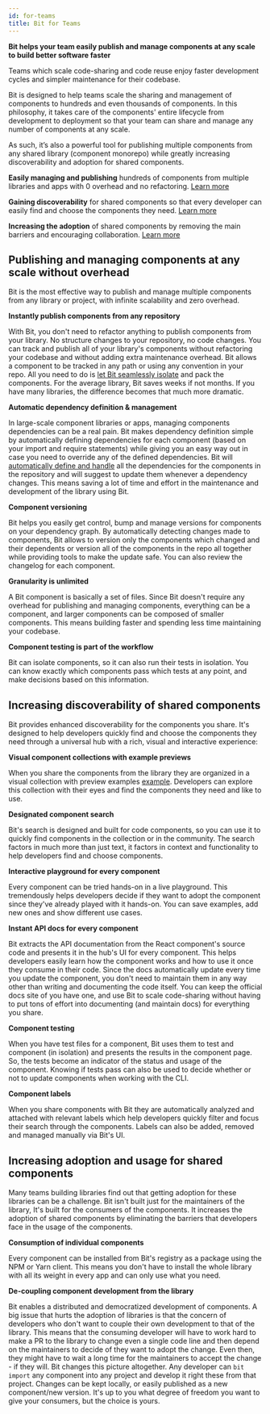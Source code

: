 ```yaml
---
id: for-teams
title: Bit for Teams
---
```


**Bit helps your team easily publish and manage components at any scale to build better software faster**

Teams which scale code-sharing and code reuse enjoy faster development cycles and simpler maintenance for their codebase.

Bit is designed to help teams scale the sharing and management of components to hundreds and even thousands of components. In this philosophy, it takes care of the components' entire lifecycle from development to deployment so that your team can share and manage any number of components at any scale.

As such, it’s also a powerful tool for publishing multiple components from any shared library (component monorepo) while greatly increasing discoverability and adoption for shared components.

**Easily managing and publishing** hundreds of components from multiple libraries and apps with 0 overhead and no refactoring. [Learn more](#publishing-and-managing-components-at-any-scale-without-overhead)

**Gaining discoverability** for shared components so that every developer can easily find and choose the components they need. [Learn more](#increasing-discoverability-of-shared-components)

**Increasing the adoption** of shared components by removing the main barriers and encouraging collaboration. [Learn more](#increasing-adoption-and-usage-for-shared-components)

## Publishing and managing components at any scale without overhead

Bit is the most effective way to publish and manage multiple components from any library or project, with infinite scalability and zero overhead.

**Instantly publish components from any repository**

With Bit, you don't need to refactor anything to publish components from your library. No structure changes to your repository, no code changes. You can track and publish all of your library's components without refactoring your codebase and without adding extra maintenance overhead. Bit allows a component to be tracked in any path or using any convention in your repo. All you need to do is [let Bit seamlessly isolate](https://docs.bit.dev/docs/add-and-isolate-components.html) and pack the components. For the average library, Bit saves weeks if not months. If you have many libraries, the difference becomes that much more dramatic. 

**Automatic dependency definition & management**

In large-scale component libraries or apps, managing components dependencies can be a real pain. Bit makes dependency definition simple by automatically defining dependencies for each component (based on your import and require statements) while giving you an easy way out in case you need to override any of the defined dependencies. Bit will [automatically define and handle](https://docs.bit.dev/docs/add-and-isolate-components) all the dependencies for the components in the repository and will suggest to update them whenever a dependency changes. This means saving a lot of time and effort in the maintenance and development of the library using Bit.

**Component versioning**

Bit helps you easily get control, bump and manage versions for components on your dependency graph. By automatically detecting changes made to components, Bit allows to version only the components which changed and their dependents or version all of the components in the repo all together while providing tools to make the update safe. You can also review the changelog for each component.

**Granularity is unlimited**

A Bit component is basically a set of files. Since Bit doesn't require any overhead for publishing and managing components, everything can be a component, and larger components can be composed of smaller components. This means building faster and spending less time maintaining your codebase. 

**Component testing is part of the workflow**

Bit can isolate components, so it can also run their tests in isolation. You can know exactly which components pass which tests at any point, and make decisions based on this information.

## Increasing discoverability of shared components

Bit provides enhanced discoverability for the components you share. It's designed to help developers quickly find and choose the components they need through a universal hub with a rich, visual and interactive experience:

**Visual component collections with example previews**

When you share the components from the library they are organized in a visual collection with preview examples [example](https://bit.dev/grommet/grommet). Developers can explore this collection with their eyes and find the components they need and like to use.

**Designated component search**

Bit's search is designed and built for code components, so you can use it to quickly find components in the collection or in the community. The search factors in much more than just text, it factors in context and functionality to help developers find and choose components. 

**Interactive playground for every component**

Every component can be tried hands-on in a live playground. This tremendously helps developers decide if they want to adopt the component since they've already played with it hands-on. You can save examples, add new ones and show different use cases.

**Instant API docs for every component**

Bit extracts the API documentation from the React component's source code and presents it in the hub's UI for every component. This helps developers easily learn how the component works and how to use it once they consume in their code. Since the docs automatically update every time you update the component, you don't need to maintain them in any way other than writing and documenting the code itself. You can keep the official docs site of you have one, and use Bit to scale code-sharing without having to put tons of effort into documenting (and maintain docs) for everything you share.

**Component testing**

 When you have test files for a component, Bit uses them to test and component (in isolation) and presents the results in the component page. So, the tests become an indicator of the status and usage of the component. Knowing if tests pass can also be used to decide whether or not to update components when working with the CLI.

**Component labels**

When you share components with Bit they are automatically analyzed and attached with relevant labels which help developers quickly filter and focus their search through the components. Labels can also be added, removed and managed manually via Bit's UI.

## Increasing adoption and usage for shared components

Many teams building libraries find out that getting adoption for these libraries can be a challenge. Bit isn't built just for the maintainers of the library, It's built for the consumers of the components. It increases the adoption of shared components by eliminating the barriers that developers face in the usage of the components.

**Consumption of individual components**

Every component can be installed from Bit's registry as a package using the NPM or Yarn client. This means you don't have to install the whole library with all its weight in every app and can only use what you need.

**De-coupling component development from the library**

Bit enables a distributed and democratized development of components. A big issue that hurts the adoption of libraries is that the concern of developers who don't want to couple their own development to that of the library. This means that the consuming developer will have to work hard to make a PR to the library to change even a single code line and then depend on the maintainers to decide of they want to adopt the change. Even then, they might have to wait a long time for the maintainers to accept the change - if they will. Bit changes this picture altogether. Any developer can `bit import` any component into any project and develop it right these from that project. Changes can be kept locally, or easily published as a new component/new version. It's up to you what degree of freedom you want to give your consumers, but the choice is yours.
